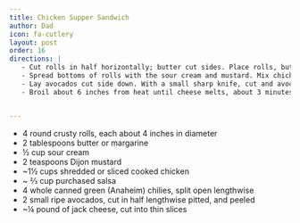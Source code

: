 ```yaml
---
title: Chicken Supper Sandwich
author: Dad
icon: fa-cutlery
layout: post
order: 16
directions: |
   - Cut rolls in half horizontally; butter cut sides. Place rolls, buttered side up in a 10- by 15-inch pan. Broil 6 inches for the heat until golden, about 2 minutes. Set aside tops of rolls.
   - Spread bottoms of rolls with the sour cream and mustard. Mix chicken with ⅓ cup of salsa or to taste. Mix a fourth of the mixture onto each roll; top each with a slit green chili, laid out flat.
   - Lay avocados cut side down. With a small sharp knife, cut and avocado half from wide round end to within about 1 inch of the narrow top, making slices about ¼ inch thick. Lay knife across slices and press gently to fan them out . Life avocado with a wide spatula and place on top of the chili. Repeat with each avocado half. Cover each sandwich with cheese slices.
   - Broil about 6 inches from heat until cheese melts, about 3 minutes. Serve immediately with remaining salsa.


---
```


<ul>
	<li>4 round crusty rolls, each about 4 inches in diameter</li>
	<li>2 tablespoons butter or margarine</li>
	<li>½ cup sour cream</li>
	<li>2 teaspoons Dijon mustard</li>
	<li>~1½ cups shredded or sliced cooked chicken</li>
	<li>~ ⅔ cup purchased salsa</li>
	<li>4 whole canned green (Anaheim) chilies, split open lengthwise</li>
	<li>2 small ripe avocados, cut in half lengthwise pitted, and peeled</li>
	<li>~¼ pound of jack cheese, cut into thin slices</li>
</ul>